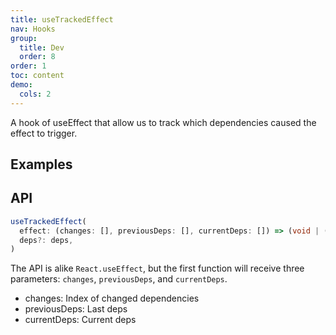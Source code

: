 ```yaml
---
title: useTrackedEffect
nav: Hooks
group:
  title: Dev
  order: 8
order: 1
toc: content
demo:
  cols: 2
---
```


A hook of useEffect that allow us to track which dependencies caused the effect to trigger.

## Examples

<code src="./demo/demo1.tsx"></code>

## API

```typescript
useTrackedEffect(
  effect: (changes: [], previousDeps: [], currentDeps: []) => (void | (() => void | undefined)),
  deps?: deps,
)
```

The API is alike `React.useEffect`, but the first function will receive three parameters: `changes`, `previousDeps`, and `currentDeps`.

- changes: Index of changed dependencies
- previousDeps: Last deps
- currentDeps: Current deps
